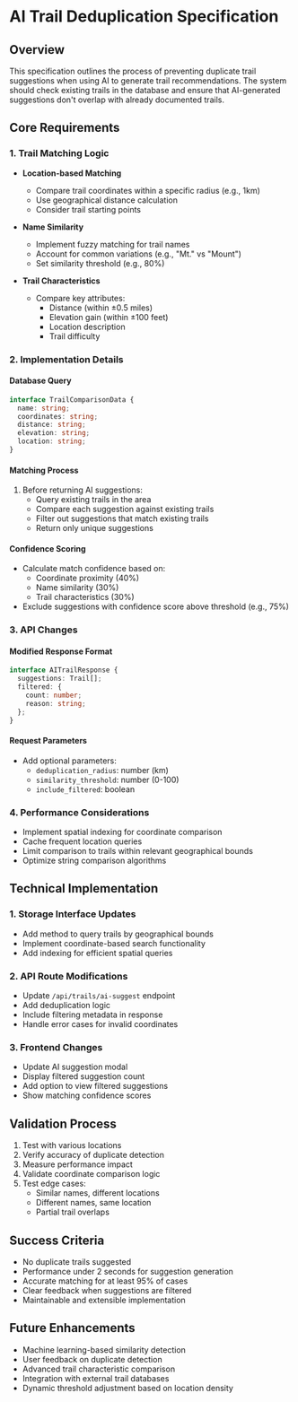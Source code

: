 # AI Trail Deduplication Specification

## Overview
This specification outlines the process of preventing duplicate trail suggestions when using AI to generate trail recommendations. The system should check existing trails in the database and ensure that AI-generated suggestions don't overlap with already documented trails.

## Core Requirements

### 1. Trail Matching Logic
- **Location-based Matching**
  - Compare trail coordinates within a specific radius (e.g., 1km)
  - Use geographical distance calculation
  - Consider trail starting points

- **Name Similarity**
  - Implement fuzzy matching for trail names
  - Account for common variations (e.g., "Mt." vs "Mount")
  - Set similarity threshold (e.g., 80%)

- **Trail Characteristics**
  - Compare key attributes:
    - Distance (within ±0.5 miles)
    - Elevation gain (within ±100 feet)
    - Location description
    - Trail difficulty

### 2. Implementation Details

#### Database Query
```typescript
interface TrailComparisonData {
  name: string;
  coordinates: string;
  distance: string;
  elevation: string;
  location: string;
}
```

#### Matching Process
1. Before returning AI suggestions:
   - Query existing trails in the area
   - Compare each suggestion against existing trails
   - Filter out suggestions that match existing trails
   - Return only unique suggestions

#### Confidence Scoring
- Calculate match confidence based on:
  - Coordinate proximity (40%)
  - Name similarity (30%)
  - Trail characteristics (30%)
- Exclude suggestions with confidence score above threshold (e.g., 75%)

### 3. API Changes

#### Modified Response Format
```typescript
interface AITrailResponse {
  suggestions: Trail[];
  filtered: {
    count: number;
    reason: string;
  };
}
```

#### Request Parameters
- Add optional parameters:
  - `deduplication_radius`: number (km)
  - `similarity_threshold`: number (0-100)
  - `include_filtered`: boolean

### 4. Performance Considerations
- Implement spatial indexing for coordinate comparison
- Cache frequent location queries
- Limit comparison to trails within relevant geographical bounds
- Optimize string comparison algorithms

## Technical Implementation

### 1. Storage Interface Updates
- Add method to query trails by geographical bounds
- Implement coordinate-based search functionality
- Add indexing for efficient spatial queries

### 2. API Route Modifications
- Update `/api/trails/ai-suggest` endpoint
- Add deduplication logic
- Include filtering metadata in response
- Handle error cases for invalid coordinates

### 3. Frontend Changes
- Update AI suggestion modal
- Display filtered suggestion count
- Add option to view filtered suggestions
- Show matching confidence scores

## Validation Process
1. Test with various locations
2. Verify accuracy of duplicate detection
3. Measure performance impact
4. Validate coordinate comparison logic
5. Test edge cases:
   - Similar names, different locations
   - Different names, same location
   - Partial trail overlaps

## Success Criteria
- No duplicate trails suggested
- Performance under 2 seconds for suggestion generation
- Accurate matching for at least 95% of cases
- Clear feedback when suggestions are filtered
- Maintainable and extensible implementation

## Future Enhancements
- Machine learning-based similarity detection
- User feedback on duplicate detection
- Advanced trail characteristic comparison
- Integration with external trail databases
- Dynamic threshold adjustment based on location density
